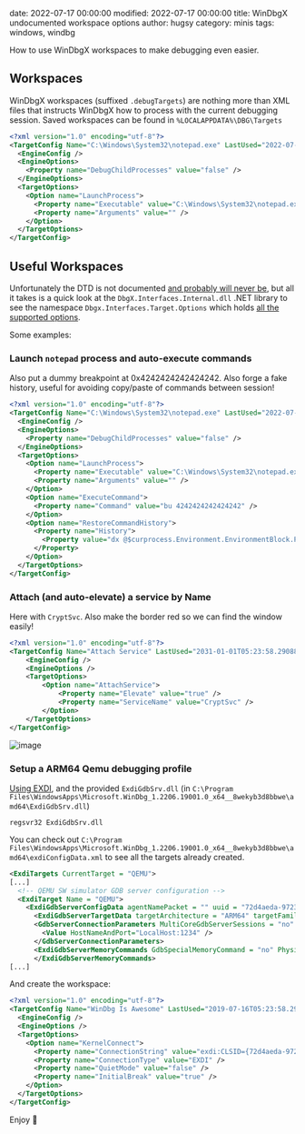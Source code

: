 date: 2022-07-17 00:00:00
modified: 2022-07-17 00:00:00
title: WinDbgX undocumented workspace options
author: hugsy
category: minis
tags: windows, windbg

How to use WinDbgX workspaces to make debugging even easier.

## Workspaces

WinDbgX workspaces (suffixed `.debugTargets`) are nothing more than XML files that instructs WinDbgX how to process with the current debugging session.
Saved workspaces can be found in `%LOCALAPPDATA%\DBG\Targets`

```xml
<?xml version="1.0" encoding="utf-8"?>
<TargetConfig Name="C:\Windows\System32\notepad.exe" LastUsed="2022-07-14T23:44:46.0958299Z">
  <EngineConfig />
  <EngineOptions>
    <Property name="DebugChildProcesses" value="false" />
  </EngineOptions>
  <TargetOptions>
    <Option name="LaunchProcess">
      <Property name="Executable" value="C:\Windows\System32\notepad.exe" />
      <Property name="Arguments" value="" />
    </Option>
  </TargetOptions>
</TargetConfig>
```


## Useful Workspaces

Unfortunately the DTD is not documented [and probably will never be](https://twitter.com/timmisiak/status/1547264830574174209), but all it takes is a quick look at the `DbgX.Interfaces.Internal.dll` .NET library to see the namespace `Dbgx.Interfaces.Target.Options` which holds [all the supported options](https://gist.github.com/hugsy/742066e1fe6e8b078d65f66f790c52b7#:~:text=%5B-,OptionName,-%3D%20%22AttachProcess).

Some examples:

### Launch `notepad` process and auto-execute commands 

Also put a dummy breakpoint at 0x4242424242424242. Also forge a fake history, useful for avoiding copy/paste of commands between session!

```xml
<?xml version="1.0" encoding="utf-8"?>
<TargetConfig Name="C:\Windows\System32\notepad.exe" LastUsed="2022-07-14T23:44:46.0958299Z">
  <EngineConfig />
  <EngineOptions>
    <Property name="DebugChildProcesses" value="false" />
  </EngineOptions>
  <TargetOptions>
    <Option name="LaunchProcess">
      <Property name="Executable" value="C:\Windows\System32\notepad.exe" />
      <Property name="Arguments" value="" />
    </Option>
    <Option name="ExecuteCommand">
      <Property name="Command" value="bu 4242424242424242" />
    </Option>
    <Option name="RestoreCommandHistory">
      <Property name="History">
        <Property value="dx @$curprocess.Environment.EnvironmentBlock.ProcessParameters" />
      </Property>
    </Option>
  </TargetOptions>
</TargetConfig>
```

### Attach (and auto-elevate) a service by Name

Here with `CryptSvc`. Also make the border red so we can find the window easily!

```xml
<?xml version="1.0" encoding="utf-8"?>
<TargetConfig Name="Attach Service" LastUsed="2031-01-01T05:23:58.2908827Z" AccentColor="#FFFF0000">
    <EngineConfig />
    <EngineOptions />
    <TargetOptions>
        <Option name="AttachService">
            <Property name="Elevate" value="true" />
            <Property name="ServiceName" value="CryptSvc" />
        </Option>
    </TargetOptions>
</TargetConfig>
```
![image](https://user-images.githubusercontent.com/590234/179410823-7b10187c-cd85-46cc-a8c5-f44ff61a5db5.png)

### Setup a ARM64 Qemu debugging profile

[Using EXDI](https://docs.microsoft.com/en-us/windows-hardware/drivers/debugger/configuring-the-exdi-debugger-transport), and the provided `ExdiGdbSrv.dll` (in `C:\Program Files\WindowsApps\Microsoft.WinDbg_1.2206.19001.0_x64__8wekyb3d8bbwe\amd64\ExdiGdbSrv.dll`)

```
regsvr32 ExdiGdbSrv.dll
```

You can check out `C:\Program Files\WindowsApps\Microsoft.WinDbg_1.2206.19001.0_x64__8wekyb3d8bbwe\amd64\exdiConfigData.xml` to see all the targets already created.
```xml
<ExdiTargets CurrentTarget = "QEMU">
[...]
  <!-- QEMU SW simulator GDB server configuration -->
  <ExdiTarget Name = "QEMU">
    <ExdiGdbServerConfigData agentNamePacket = "" uuid = "72d4aeda-9723-4972-b89a-679ac79810ef" displayCommPackets = "yes" debuggerSessionByCore = "no" enableThrowExceptionOnMemoryErrors = "yes" qSupportedPacket="qSupported:xmlRegisters=aarch64,i386">
      <ExdiGdbServerTargetData targetArchitecture = "ARM64" targetFamily = "ProcessorFamilyARM64" numberOfCores = "1" EnableSseContext = "no" heuristicScanSize = "0xffe" targetDescriptionFile = "target.xml" />
      <GdbServerConnectionParameters MultiCoreGdbServerSessions = "no" MaximumGdbServerPacketLength = "1024" MaximumConnectAttempts = "3" SendPacketTimeout = "100" ReceivePacketTimeout = "3000">
        <Value HostNameAndPort="LocalHost:1234" />
      </GdbServerConnectionParameters>
      <ExdiGdbServerMemoryCommands GdbSpecialMemoryCommand = "no" PhysicalMemory = "no" SupervisorMemory = "no" HypervisorMemory = "no" SpecialMemoryRegister = "no" SystemRegistersGdbMonitor = "no" SystemRegisterDecoding = "no">
      </ExdiGdbServerMemoryCommands>
[...]
```

And create the workspace:
```xml
<?xml version="1.0" encoding="utf-8"?>
<TargetConfig Name="WinDbg Is Awesome" LastUsed="2019-07-16T05:23:58.2908827Z" AccentColor="#FFCA5100">
  <EngineConfig />
  <EngineOptions />
  <TargetOptions>
    <Option name="KernelConnect">
      <Property name="ConnectionString" value="exdi:CLSID={72d4aeda-9723-4972-b89a-679ac79810ef},Kd=NtBaseAddr,DataBreaks=Exdi" />
      <Property name="ConnectionType" value="EXDI" />
      <Property name="QuietMode" value="false" />
      <Property name="InitialBreak" value="true" />
    </Option>
  </TargetOptions>
</TargetConfig>
```

Enjoy 🍻
